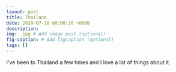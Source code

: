 ```yaml
---
layout: post
title: Thailand
date: 2020-07-18 08:00:20 +0800
description: 
img: .jpg # Add image post (optional)
fig-caption: # Add figcaption (optional)
tags: []
---
```


I've been to Thailand a few times and I love a lot of things about it.
